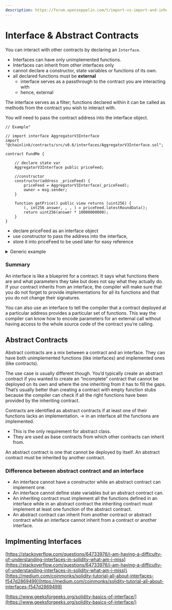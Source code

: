 ```yaml
---
description: https://forum.openzeppelin.com/t/import-vs-import-and-inherit/4772/7
---
```


# Interface & Abstract Contracts

You can interact with other contracts by declaring an `Interface`.

* Interfaces can have only unimplemented functions.
* Interfaces can inherit from other interfaces only
* cannot declare a constructor, state variables or functions of its own.
* all declared functions must be **external**
  * interface serves as a passthrough to the contract you are interacting with
  * hence, external&#x20;

The interface serves as a filter; functions declared within it can be called as methods from the contract you wish to interact with.

You will need to pass the contract address into the interface object.

```solidity
// Example"

// import interface AggregatorV3Interface
import "@chainlink/contracts/src/v0.6/interfaces/AggregatorV3Interface.sol";

contract FundMe {
    
    // declare state var
    AggregatorV3Interface public priceFeed;
    
    //constructor
    constructor(address _priceFeed) {
        priceFeed = AggregatorV3Interface(_priceFeed);
        owner = msg.sender;
    }
    
    function getPrice() public view returns (uint256) {
        (, int256 answer, , , ) = priceFeed.latestRoundData();
        return uint256(answer * 10000000000);
    }    
}
```

* declare priceFeed as an interface object&#x20;
* use constructor to pass the address into the interface,&#x20;
* store it into priceFeed to be used later for easy reference

<details>

<summary>Generic example</summary>

```solidity
// SPDX-License-Identifier: MIT
pragma solidity ^0.8.10;

contract Counter {
    uint public count;

    function increment() external {
        count += 1;
    }
}

interface ICounter {
    function count() external view returns (uint);

    function increment() external;
}

contract MyContract {
    function incrementCounter(address _counter) external {
        ICounter(_counter).increment();
    }

    function getCount(address _counter) external view returns (uint) {
        return ICounter(_counter).count();
    }
}
```

</details>

### Summary

An interface is like a blueprint for a contract. It says what functions there are and what parameters they take but does not say what they actually do. If your contract inherits from an interface, the compiler will make sure that you do not forget to provide implementations for all its functions and that you do not change their signatures.

You can also use an interface to tell the compiler that a contract deployed at a particular address provides a particular set of functions. This way the compiler can know how to encode parameters for an external call without having access to the whole source code of the contract you’re calling.

## Abstract Contracts

Abstract contracts are a mix between a contract and an interface. They can have both unimplemented functions (like interfaces) and implemented ones (like contracts).

The use case is usually different though. You’d typically create an abstract contract if you wanted to create an “incomplete” contract that cannot be deployed on its own and where the one inheriting from it has to fill the gaps. That’s usually better than creating a contract with empty function stubs because the compiler can check if all the right functions have been provided by the inheriting contract.

Contracts are identified as abstract contracts if at least one of their functions lacks an implementation. -> in an interface all the functions are implemented.

* This is the only requirement for abstract class.
* They are used as base contracts from which other contracts can inherit from.

An abstract contract is one that cannot be deployed by itself. An abstract contract must be inherited by another contract.

### Difference between abstract contract and an interface

* An interface cannot have a constructor while an abstract contract can implement one.
* An interface cannot define state variables but an abstract contract can.
* An inheriting contract must implement all the functions defined in an interface while in an abstract contract the inheriting contract must implement at least one function of the abstract contract.
* An abstract contract can inherit from another contract or abstract contract while an interface cannot inherit from a contract or another interface.



## Implmenting Interfaces

[https://stackoverflow.com/questions/64733976/i-am-having-a-difficulty-of-understanding-interfaces-in-solidity-what-am-i-miss](https://stackoverflow.com/questions/64733976/i-am-having-a-difficulty-of-understanding-interfaces-in-solidity-what-am-i-miss)\
\
[https://medium.com/coinmonks/solidity-tutorial-all-about-interfaces-f547d2869499](https://medium.com/coinmonks/solidity-tutorial-all-about-interfaces-f547d2869499)

[https://www.geeksforgeeks.org/solidity-basics-of-interface/](https://www.geeksforgeeks.org/solidity-basics-of-interface/)
